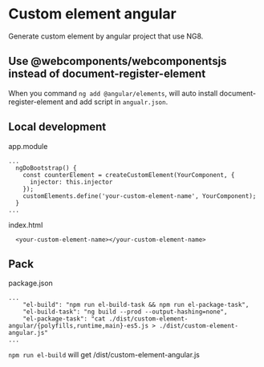 # Custom element angular

Generate custom element by angular project that use NG8.

## Use @webcomponents/webcomponentsjs instead of document-register-element

When you command ```ng add @angular/elements```, will auto install document-register-element and add script in ```angualr.json```.

## Local development

app.module
```
...
  ngDoBootstrap() {
    const counterElement = createCustomElement(YourComponent, {
      injector: this.injector
    });
    customElements.define('your-custom-element-name', YourComponent);
  }
...
```

index.html
```
  <your-custom-element-name></your-custom-element-name>
```

## Pack

package.json
```
...
    "el-build": "npm run el-build-task && npm run el-package-task",
    "el-build-task": "ng build --prod --output-hashing=none",
    "el-package-task": "cat ./dist/custom-element-angular/{polyfills,runtime,main}-es5.js > ./dist/custom-element-angular.js"
...
```

```npm run el-build``` will get /dist/custom-element-angular.js